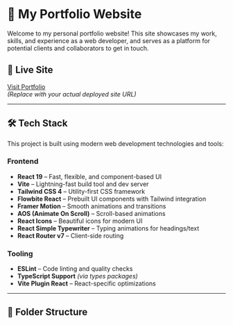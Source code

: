 # 💼 My Portfolio Website

Welcome to my personal portfolio website! This site showcases my work, skills, and experience as a web developer, and serves as a platform for potential clients and collaborators to get in touch.

## 🔗 Live Site

[Visit Portfolio](https://ammar-shahahb-porfolio.vercel.app/)  
_(Replace with your actual deployed site URL)_

---

## 🛠 Tech Stack

This project is built using modern web development technologies and tools:

### Frontend

- **React 19** – Fast, flexible, and component-based UI
- **Vite** – Lightning-fast build tool and dev server
- **Tailwind CSS 4** – Utility-first CSS framework
- **Flowbite React** – Prebuilt UI components with Tailwind integration
- **Framer Motion** – Smooth animations and transitions
- **AOS (Animate On Scroll)** – Scroll-based animations
- **React Icons** – Beautiful icons for modern UI
- **React Simple Typewriter** – Typing animations for headings/text
- **React Router v7** – Client-side routing

### Tooling

- **ESLint** – Code linting and quality checks
- **TypeScript Support** _(via types packages)_
- **Vite Plugin React** – React-specific optimizations

---

## 📁 Folder Structure
